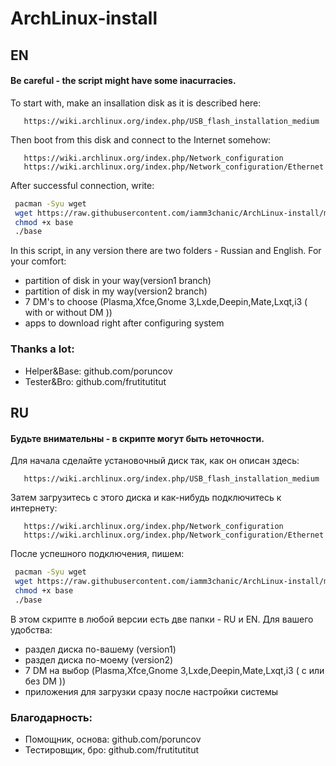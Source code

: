 # ArchLinux-install
## EN
#### Be careful - the script might have some inacurracies.
To start with, make an insallation disk as it is described here:
```
   https://wiki.archlinux.org/index.php/USB_flash_installation_medium
```
Then boot from this disk and connect to the Internet somehow:
```
   https://wiki.archlinux.org/index.php/Network_configuration
   https://wiki.archlinux.org/index.php/Network_configuration/Ethernet
```
After successful connection, write:
```bash
 pacman -Syu wget
 wget https://raw.githubusercontent.com/iamm3chanic/ArchLinux-install/master/RU/base
 chmod +x base
 ./base
```
In this script, in any version there are two folders - Russian and English.
For your comfort: 
- partition of disk in your way(version1 branch)
- partition of disk in my way(version2 branch)
- 7 DM's to choose (Plasma,Xfce,Gnome 3,Lxde,Deepin,Mate,Lxqt,i3 ( with or without DM ))
- apps to download right after configuring system
### Thanks a lot:
- Helper&Base: github.com/poruncov
- Tester&Bro: github.com/frutitutitut

## RU
#### Будьте внимательны - в скрипте могут быть неточности.
Для начала сделайте установочный диск так, как он описан здесь:
```
   https://wiki.archlinux.org/index.php/USB_flash_installation_medium
```
Затем загрузитесь с этого диска и как-нибудь подключитесь к интернету:
```
   https://wiki.archlinux.org/index.php/Network_configuration
   https://wiki.archlinux.org/index.php/Network_configuration/Ethernet
```
После успешного подключения, пишем:
```bash
 pacman -Syu wget
 wget https://raw.githubusercontent.com/iamm3chanic/ArchLinux-install/master/RU/base
 chmod +x base
 ./base
```
В этом скрипте в любой версии есть две папки - RU и EN.
Для вашего удобства:
- раздел диска по-вашему (version1)
- раздел диска по-моему (version2)
- 7 DM на выбор (Plasma,Xfce,Gnome 3,Lxde,Deepin,Mate,Lxqt,i3 ( с или без DM ))
- приложения для загрузки сразу после настройки системы
### Благодарность:
- Помощник, основа: github.com/poruncov
- Тестировщик, бро: github.com/frutitutitut

